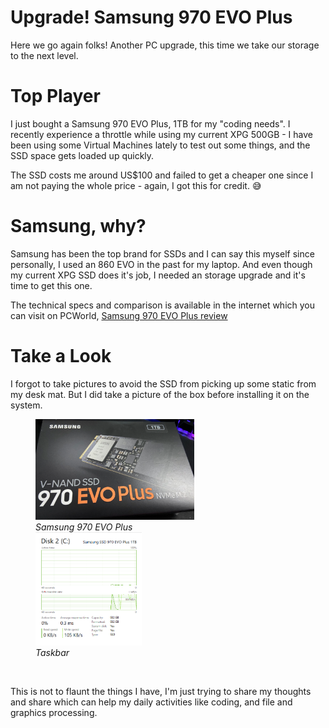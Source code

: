 # Upgrade! Samsung 970 EVO Plus


Here we go again folks! Another PC upgrade, this time we take our storage to the next level.

# Top Player

I just bought a Samsung 970 EVO Plus, 1TB for my "coding needs". I recently experience a throttle while using my current XPG 500GB - I have been using some Virtual Machines lately to test out some things, and the SSD space gets loaded up quickly.

The SSD costs me around US$100 and failed to get a cheaper one since I am not paying the whole price - again, I got this for credit. 😅

# Samsung, why?

Samsung has been the top brand for SSDs and I can say this myself since personally, I used an 860 EVO in the past for my laptop. And even though my current XPG SSD does it's job, I needed an storage upgrade and it's time to get this one.

The technical specs and comparison is available in the internet which you can visit on PCWorld, [Samsung 970 EVO Plus review](https://www.pcworld.com/article/3334876/samsung-970-evo-plus-review-samsungs-entry-level-nvme-ssd-is-faster-and-cheaper.html)

# Take a Look

I forgot to take pictures to avoid the SSD from picking up some static from my desk mat. But I did take a picture of the box before installing it on the system.

<figure class="image">
<img src="/images/03-21/samsung-evo/samsung-970-evo-plus-box.png" style="display:inline;margin-left:auto;margin-right:auto;width:60%;">
<figcaption><em>Samsung 970 EVO Plus</em></figcaption>

<img src="/images/03-21/samsung-evo/taskbar.png" style="display:inline;margin-left:auto;margin-right:auto;width:40%;">
<figcaption><em>Taskbar</em></figcaption>
</figure>
<br/>

This is not to flaunt the things I have, I'm just trying to share my thoughts and share which can help my daily activities like coding, and file and graphics processing.

